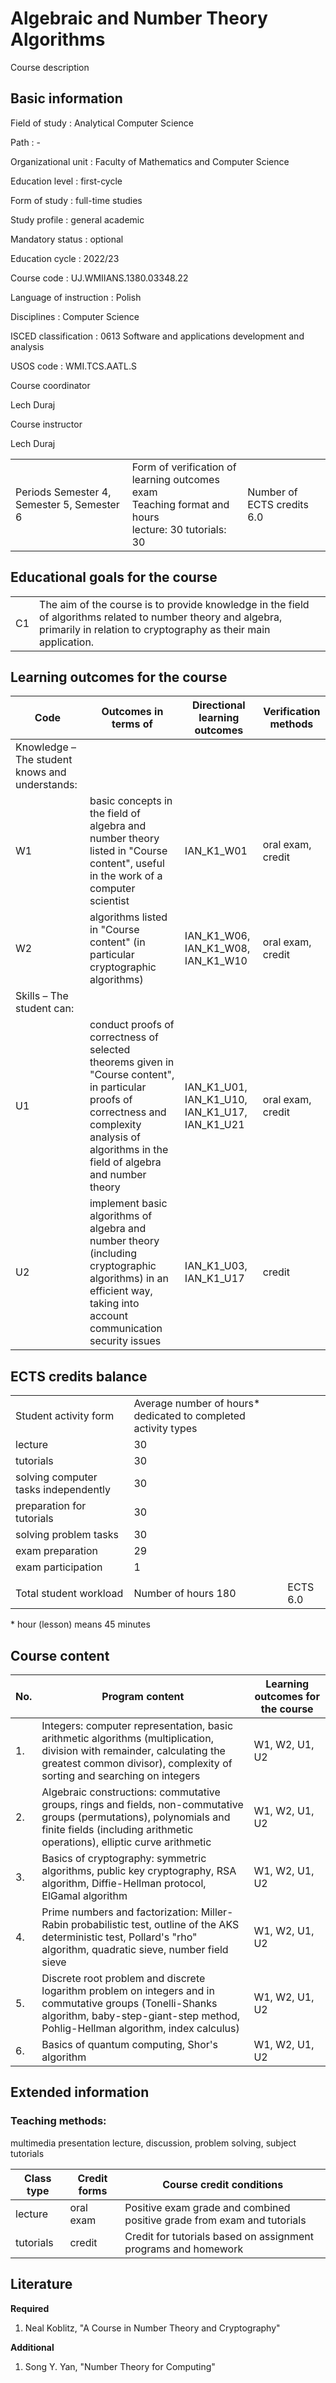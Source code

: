 # Algebraic and Number Theory Algorithms

Course description

## Basic information

Field of study
:   Analytical Computer Science

Path
:   -

Organizational unit
:   Faculty of Mathematics and Computer Science

Education level
:   first-cycle

Form of study
:   full-time studies

Study profile
:   general academic

Mandatory status
:   optional

Education cycle
:   2022/23

Course code
:   UJ.WMIIANS.1380.03348.22

Language of instruction
:   Polish

Disciplines
:   Computer Science

ISCED classification
:   0613 Software and applications development and analysis

USOS code
:   WMI.TCS.AATL.S

Course coordinator

Lech Duraj

Course instructor

Lech Duraj

|  |  |  |
| --- | --- | --- |
| Periods Semester 4, Semester 5, Semester 6 | Form of verification of learning outcomes <br/> exam <br/>Teaching format and hours <br/> lecture: 30   tutorials: 30 | Number of ECTS credits 6.0 |

## Educational goals for the course

|  |  |
| --- | --- |
| C1 | The aim of the course is to provide knowledge in the field of algorithms related to number theory and algebra, primarily in relation to cryptography as their main application. |

## Learning outcomes for the course

| Code | Outcomes in terms of | Directional learning outcomes | Verification methods |
| --- | --- | --- | --- |
| Knowledge – The student knows and understands: | | | |
| W1 | basic concepts in the field of algebra and number theory listed in "Course content", useful in the work of a computer scientist | IAN\_K1\_W01 | oral exam, credit |
| W2 | algorithms listed in "Course content" (in particular cryptographic algorithms) | IAN\_K1\_W06, IAN\_K1\_W08, IAN\_K1\_W10 | oral exam, credit |
| Skills – The student can: | | | |
| U1 | conduct proofs of correctness of selected theorems given in "Course content", in particular proofs of correctness and complexity analysis of algorithms in the field of algebra and number theory | IAN\_K1\_U01, IAN\_K1\_U10, IAN\_K1\_U17, IAN\_K1\_U21 | oral exam, credit |
| U2 | implement basic algorithms of algebra and number theory (including cryptographic algorithms) in an efficient way, taking into account communication security issues | IAN\_K1\_U03, IAN\_K1\_U17 | credit |

## ECTS credits balance

|  |  |  |
| --- | --- | --- |
| Student activity form | Average number of hours* dedicated to completed activity types | |
| lecture | 30 | |
| tutorials | 30 | |
| solving computer tasks independently | 30 | |
| preparation for tutorials | 30 | |
| solving problem tasks | 30 | |
| exam preparation | 29 | |
| exam participation | 1 | |
|  | | |
| Total student workload | Number of hours 180 | ECTS 6.0 |

\* hour (lesson) means 45 minutes

## Course content

| No. | Program content | Learning outcomes for the course |
| --- | --- | --- |
| 1. | Integers: computer representation, basic arithmetic algorithms (multiplication, division with remainder, calculating the greatest common divisor), complexity of sorting and searching on integers | W1, W2, U1, U2 |
| 2. | Algebraic constructions: commutative groups, rings and fields, non-commutative groups (permutations), polynomials and finite fields (including arithmetic operations), elliptic curve arithmetic | W1, W2, U1, U2 |
| 3. | Basics of cryptography: symmetric algorithms, public key cryptography, RSA algorithm, Diffie-Hellman protocol, ElGamal algorithm | W1, W2, U1, U2 |
| 4. | Prime numbers and factorization: Miller-Rabin probabilistic test, outline of the AKS deterministic test, Pollard's "rho" algorithm, quadratic sieve, number field sieve | W1, W2, U1, U2 |
| 5. | Discrete root problem and discrete logarithm problem on integers and in commutative groups (Tonelli-Shanks algorithm, baby-step-giant-step method, Pohlig-Hellman algorithm, index calculus) | W1, W2, U1, U2 |
| 6. | Basics of quantum computing, Shor's algorithm | W1, W2, U1, U2 |

## Extended information

### Teaching methods:

multimedia presentation lecture, discussion, problem solving, subject tutorials

| Class type | Credit forms | Course credit conditions |
| --- | --- | --- |
| lecture | oral exam | Positive exam grade and combined positive grade from exam and tutorials |
| tutorials | credit | Credit for tutorials based on assignment programs and homework |

## Literature

**Required** 

1. Neal Koblitz, "A Course in Number Theory and Cryptography"

**Additional** 

1. Song Y. Yan, "Number Theory for Computing"